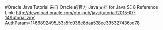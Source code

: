 #Oracle Java Tutorial
来自 Oracle 的官方 Java 文档 for Java SE 8
Reference Link: http://download.oracle.com/otn-pub/java/tutorial/2015-07-14/tutorial.zip?AuthParam=1466892495_53b5fc938e8daa538ee395327436bd78